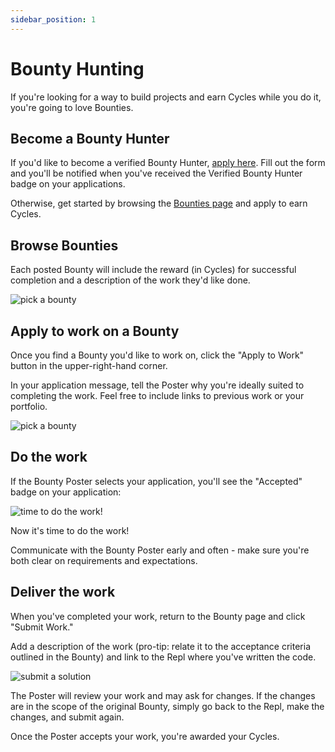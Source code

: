 ```yaml
---
sidebar_position: 1
---
```


# Bounty Hunting

If you're looking for a way to build projects and earn Cycles while you do it, you're going to love Bounties.

## Become a Bounty Hunter

If you'd like to become a verified Bounty Hunter, [apply here](https://replit.typeform.com/to/ss7IxmIf).
Fill out the form and you'll be notified when you've received the Verified Bounty Hunter badge on your applications.

Otherwise, get started by browsing the [Bounties page](https://replit.com/bounties) and apply to earn Cycles.

## Browse Bounties

Each posted Bounty will include the reward (in Cycles) for successful completion and a description of the work they'd like done.

<img
  src="https://replit-docs-images.util.repl.co/images/bounties/pick_bounty.png"
  alt="pick a bounty"
/>

## Apply to work on a Bounty

Once you find a Bounty you'd like to work on, click the "Apply to Work" button in the upper-right-hand corner.

In your application message, tell the Poster why you're ideally suited to completing the work. Feel free to include links to previous work or your portfolio.

<img
  src="https://replit-docs-images.util.repl.co/images/bounties/apply_bounty.png"
  alt="pick a bounty"
/>

## Do the work

If the Bounty Poster selects your application, you'll see the "Accepted" badge on your application:

<img
  src="https://replit-docs-images.util.repl.co/images/bounties/accepted.png"
  alt="time to do the work!"
/>

Now it's time to do the work!

Communicate with the Bounty Poster early and often - make sure you're both clear on requirements and expectations.

## Deliver the work

When you've completed your work, return to the Bounty page and click "Submit Work."

Add a description of the work (pro-tip: relate it to the acceptance criteria outlined in the Bounty) and link to the Repl where you've written the code.

<img
  src="https://replit-docs-images.util.repl.co/images/bounties/submit_solution.png"
  alt="submit a solution"
/>

The Poster will review your work and may ask for changes.
If the changes are in the scope of the original Bounty, simply go back to the Repl, make the changes, and submit again.

Once the Poster accepts your work, you're awarded your Cycles.
